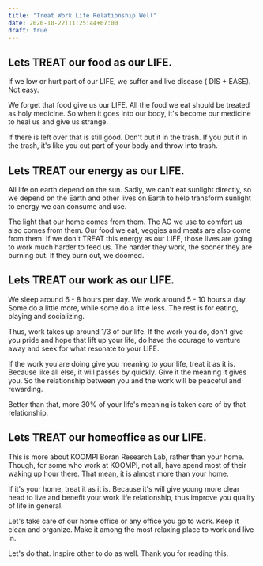 ```yaml
---
title: "Treat Work Life Relationship Well"
date: 2020-10-22T11:25:44+07:00
draft: true
---
```


## Lets TREAT our food as our LIFE.

If we low or hurt part of our LIFE, we suffer and live disease ( DIS + EASE). Not easy.

We forget that food give us our LIFE. All the food we eat should be treated as holy medicine. So when it goes into our body, it's become our medicine to heal us and give us strange.

If there is left over that is still good. Don't put it in the trash. If  you put it in the trash, it's like you cut part of your body and throw into trash.

## Lets TREAT our energy as our LIFE.

All life on earth depend on the sun. Sadly, we can't eat sunlight directly, so we depend on the Earth and other lives on Earth to help transform sunlight to energy we can consume and use. 

The light that our home comes from them. The AC we use to comfort us also comes from them. Our food we eat, veggies and meats are also come from them. If we don't TREAT this energy as our LIFE, those lives are going to work much harder to feed us. The harder they work, the sooner they are burning out. If they burn out, we doomed.

## Lets TREAT our work as our LIFE.

We sleep around 6 - 8 hours per day. We work around 5 - 10 hours a day. Some do a little more, while some do a little less. The rest is for eating, playing and socializing.

Thus, work takes up around 1/3 of our life. If the work you do, don't give you pride and hope that lift up your life, do have the courage to venture away and seek for what resonate to your LIFE. 

If the work you are doing give you meaning to your life, treat it as it is. Because like all else, it will passes by quickly. Give it the meaning it gives you. So the relationship between you and the work will be peaceful and rewarding. 

Better than that, more 30% of your life's meaning is taken care of by that relationship.

## Lets TREAT our homeoffice as our LIFE.
This is more about KOOMPI Boran Research Lab, rather than your home. Though, for some who work at KOOMPI, not all, have spend most of their waking up hour there. That mean, it is almost more than your home. 

If it's your home, treat it as it is. Because it's will give young more clear head to live and benefit your work life relationship, thus improve you quality of life in general. 

Let's take care of our home office or any office you go to work. Keep it clean and organize. Make it among the most relaxing place to work and live in. 

Let's do that. Inspire other to do as well. Thank you for reading this.